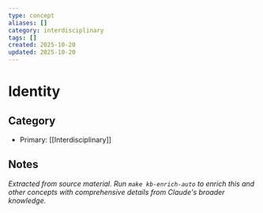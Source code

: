```yaml
---
type: concept
aliases: []
category: interdisciplinary
tags: []
created: 2025-10-20
updated: 2025-10-20
---
```


# Identity

## Category

- Primary: [[Interdisciplinary]]

## Notes

*Extracted from source material. Run `make kb-enrich-auto` to enrich this and other concepts with comprehensive details from Claude's broader knowledge.*
